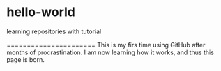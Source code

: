 # hello-world
learning repositories with tutorial

======================
This is my firs time using GitHub after months of procrastination. I am now learning how it works, and thus this page is born. 
